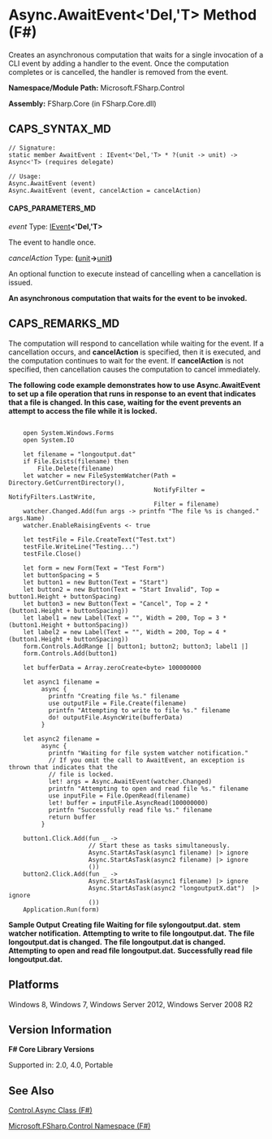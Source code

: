 # Async.AwaitEvent<'Del,'T> Method (F#)

Creates an asynchronous computation that waits for a single invocation of a CLI event by adding a handler to the event. Once the computation completes or is cancelled, the handler is removed from the event.

**Namespace/Module Path:** Microsoft.FSharp.Control

**Assembly:** FSharp.Core (in FSharp.Core.dll)


## CAPS_SYNTAX_MD

```
// Signature:
static member AwaitEvent : IEvent<'Del,'T> * ?(unit -> unit) -> Async<'T> (requires delegate)

// Usage:
Async.AwaitEvent (event)
Async.AwaitEvent (event, cancelAction = cancelAction)
```

#### CAPS_PARAMETERS_MD
*event*
Type: [IEvent](http://msdn.microsoft.com/en-us/library/8dbca0df-f8a1-40bd-8d50-aa26f6a8b862)**&lt;'Del,'T&gt;**


The event to handle once.


*cancelAction*
Type: **(**[unit](http://msdn.microsoft.com/en-us/library/00b837c2-6c8a-483a-87d3-0479c64037a7)**-&gt;**[unit](http://msdn.microsoft.com/en-us/library/00b837c2-6c8a-483a-87d3-0479c64037a7)**)**


An optional function to execute instead of cancelling when a cancellation is issued.



**An asynchronous computation that waits for the event to be invoked.**
## CAPS_REMARKS_MD
The computation will respond to cancellation while waiting for the event. If a cancellation occurs, and **cancelAction** is specified, then it is executed, and the computation continues to wait for the event. If **cancelAction** is not specified, then cancellation causes the computation to cancel immediately.

**The following code example demonstrates how to use Async.AwaitEvent to set up a file operation that runs in response to an event that indicates that a file is changed. In this case, waiting for the event prevents an attempt to access the file while it is locked.**
```

    open System.Windows.Forms
    open System.IO

    let filename = "longoutput.dat"
    if File.Exists(filename) then
        File.Delete(filename)
    let watcher = new FileSystemWatcher(Path = Directory.GetCurrentDirectory(),
                                        NotifyFilter = NotifyFilters.LastWrite,
                                        Filter = filename)
    watcher.Changed.Add(fun args -> printfn "The file %s is changed." args.Name)
    watcher.EnableRaisingEvents <- true

    let testFile = File.CreateText("Test.txt")
    testFile.WriteLine("Testing...")
    testFile.Close()

    let form = new Form(Text = "Test Form")
    let buttonSpacing = 5
    let button1 = new Button(Text = "Start")
    let button2 = new Button(Text = "Start Invalid", Top = button1.Height + buttonSpacing)
    let button3 = new Button(Text = "Cancel", Top = 2 * (button1.Height + buttonSpacing))
    let label1 = new Label(Text = "", Width = 200, Top = 3 * (button1.Height + buttonSpacing))
    let label2 = new Label(Text = "", Width = 200, Top = 4 * (button1.Height + buttonSpacing))
    form.Controls.AddRange [| button1; button2; button3; label1 |]
    form.Controls.Add(button1)

    let bufferData = Array.zeroCreate<byte> 100000000

    let async1 filename =
         async {
           printfn "Creating file %s." filename
           use outputFile = File.Create(filename)
           printfn "Attempting to write to file %s." filename
           do! outputFile.AsyncWrite(bufferData) 
         }

    let async2 filename =
         async {
           printfn "Waiting for file system watcher notification."
           // If you omit the call to AwaitEvent, an exception is thrown that indicates that the
           // file is locked.
           let! args = Async.AwaitEvent(watcher.Changed)
           printfn "Attempting to open and read file %s." filename
           use inputFile = File.OpenRead(filename)
           let! buffer = inputFile.AsyncRead(100000000)
           printfn "Successfully read file %s." filename
           return buffer
         }   
    
    button1.Click.Add(fun _ ->
                      // Start these as tasks simultaneously.
                      Async.StartAsTask(async1 filename) |> ignore
                      Async.StartAsTask(async2 filename) |> ignore
                      ())
    button2.Click.Add(fun _ ->
                      Async.StartAsTask(async1 filename) |> ignore
                      Async.StartAsTask(async2 "longoutputX.dat")  |> ignore
                      ())
    Application.Run(form)
```

**Sample Output**
**Creating file Waiting for file sylongoutput.dat.**
**stem watcher notification.**
**Attempting to write to file longoutput.dat.**
**The file longoutput.dat is changed.**
**The file longoutput.dat is changed.**
**Attempting to open and read file longoutput.dat.**
**Successfully read file longoutput.dat.**
## Platforms
Windows 8, Windows 7, Windows Server 2012, Windows Server 2008 R2


## Version Information
**F# Core Library Versions**

Supported in: 2.0, 4.0, Portable




## See Also
[Control.Async Class &#40;F&#35;&#41;](Control.Async+Class+%28F%23%29.md)

[Microsoft.FSharp.Control Namespace &#40;F&#35;&#41;](Microsoft.FSharp.Control+Namespace+%28F%23%29.md)

